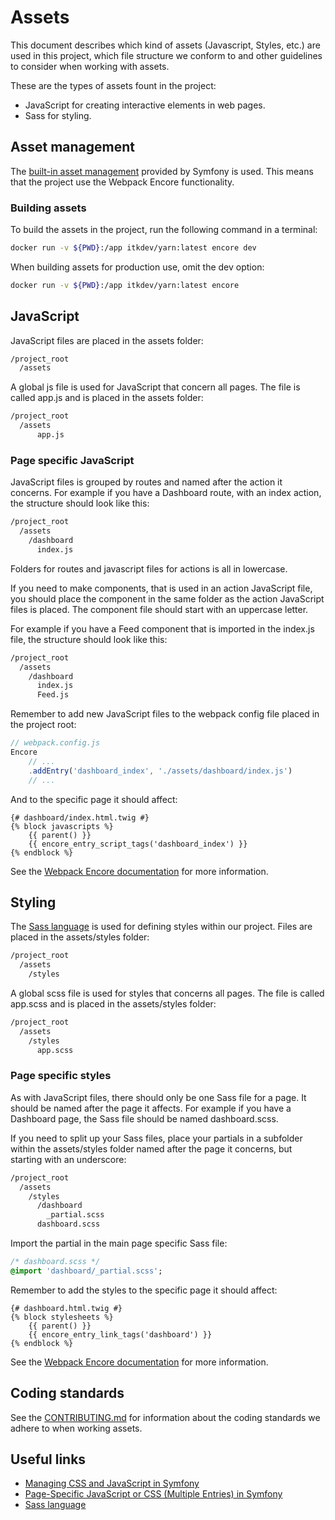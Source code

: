 # Assets

This document describes which kind of assets (Javascript, Styles, etc.)
are used in this project, which file structure we conform to and other
guidelines to consider when working with assets.

These are the types of assets fount in the project:

* JavaScript for creating interactive elements in web pages.
* Sass for styling.

## Asset management

The [built-in asset management](https://symfony.com/doc/current/frontend.html)
provided by Symfony is used. This means that the project use the Webpack Encore functionality.

### Building assets

To build the assets in the project, run the following command in a terminal:

```sh
docker run -v ${PWD}:/app itkdev/yarn:latest encore dev
```

When building assets for production use, omit the dev option:

```sh
docker run -v ${PWD}:/app itkdev/yarn:latest encore
```

## JavaScript

JavaScript files are placed in the assets folder:

```sh
/project_root
  /assets
```

A global js file is used for JavaScript that concern all pages.
The file is called app.js and is placed in the assets folder:

```sh
/project_root
  /assets
      app.js
```

### Page specific JavaScript

JavaScript files is grouped by routes and named after the action it concerns.
For example if you have a Dashboard route, with an index action, the structure
should look like this:

```sh
/project_root
  /assets
    /dashboard
      index.js
```

Folders for routes and javascript files for actions is all in lowercase.

If you need to make components, that is used in an action JavaScript file,
you should place the component in the same folder as the action JavaScript
files is placed. The component file should start with an uppercase letter.

For example if you have a Feed component that is imported in the index.js file,
the structure should look like this:

```sh
/project_root
  /assets
    /dashboard
      index.js
      Feed.js
```

Remember to add new JavaScript files to the webpack config file
placed in the project root:

```js
// webpack.config.js
Encore
    // ...
    .addEntry('dashboard_index', './assets/dashboard/index.js')
    // ...
```

And to the specific page it should affect:

```twig
{# dashboard/index.html.twig #}
{% block javascripts %}
    {{ parent() }}
    {{ encore_entry_script_tags('dashboard_index') }}
{% endblock %}
```

See the [Webpack Encore documentation](https://symfony.com/doc/current/frontend/encore/simple-example.html#page-specific-javascript-or-css-multiple-entries)
for more information.

## Styling

The [Sass language](https://sass-lang.com/)
is used for defining styles within our project.
Files are placed in the assets/styles folder:

```sh
/project_root
  /assets
    /styles
```

A global scss file is used for styles that concerns all pages.
The file is called app.scss and is placed in the assets/styles folder:

```sh
/project_root
  /assets
    /styles
      app.scss
```

### Page specific styles

As with JavaScript files, there should only be one Sass file for a page.
It should be named after the page it affects.
For example if you have a Dashboard page, the Sass file should be named dashboard.scss.

If you need to split up your Sass files, place your partials in a subfolder
within the assets/styles folder named after the page it concerns,
but starting with an underscore:

```sh
/project_root
  /assets
    /styles
      /dashboard
        _partial.scss
      dashboard.scss
```

Import the partial in the main page specific Sass file:

```sass
/* dashboard.scss */
@import 'dashboard/_partial.scss'; 
```

Remember to add the styles to the specific page it should affect:

```twig
{# dashboard.html.twig #}
{% block stylesheets %}
    {{ parent() }}
    {{ encore_entry_link_tags('dashboard') }}
{% endblock %}
```

See the [Webpack Encore documentation](https://symfony.com/doc/current/frontend/encore/simple-example.html#page-specific-javascript-or-css-multiple-entries)
for more information.

## Coding standards

See the [CONTRIBUTING.md](CONTRIBUTING.md) for information about the coding
standards we adhere to when working assets.

## Useful links

* [Managing CSS and JavaScript in Symfony](https://symfony.com/doc/current/frontend.html)
* [Page-Specific JavaScript or CSS (Multiple Entries) in Symfony](https://symfony.com/doc/current/frontend/encore/simple-example.html#page-specific-javascript-or-css-multiple-entries)
* [Sass language](https://sass-lang.com/)
